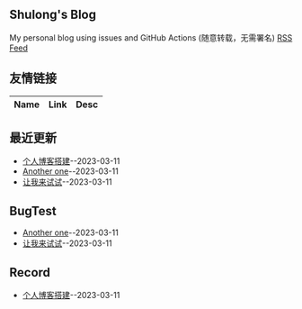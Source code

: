 ## Shulong's Blog
My personal blog using issues and GitHub Actions (随意转载，无需署名)
[RSS Feed](https://raw.githubusercontent.com/shu1ong/gitblog/master/feed.xml)
## 友情链接
| Name | Link | Desc | 
 | ---- | ---- | ---- |
## 最近更新
- [个人博客搭建](https://github.com/shu1ong/gitblog/issues/3)--2023-03-11
- [Another one](https://github.com/shu1ong/gitblog/issues/2)--2023-03-11
- [让我来试试](https://github.com/shu1ong/gitblog/issues/1)--2023-03-11
## BugTest
- [Another one](https://github.com/shu1ong/gitblog/issues/2)--2023-03-11
- [让我来试试](https://github.com/shu1ong/gitblog/issues/1)--2023-03-11
## Record
- [个人博客搭建](https://github.com/shu1ong/gitblog/issues/3)--2023-03-11
